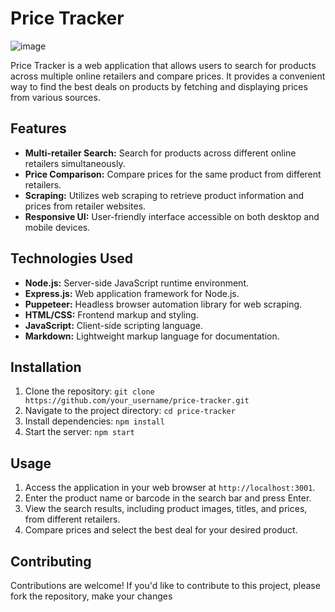 # Price Tracker
![image](https://github.com/JCCourt/ChromePriceTrackerNZ/assets/156492869/484b7d9e-3656-4b23-a02b-8616554cf450)

Price Tracker is a web application that allows users to search for products across multiple online retailers and compare prices. It provides a convenient way to find the best deals on products by fetching and displaying prices from various sources.

## Features

- **Multi-retailer Search:** Search for products across different online retailers simultaneously.
- **Price Comparison:** Compare prices for the same product from different retailers.
- **Scraping:** Utilizes web scraping to retrieve product information and prices from retailer websites.
- **Responsive UI:** User-friendly interface accessible on both desktop and mobile devices.

## Technologies Used

- **Node.js:** Server-side JavaScript runtime environment.
- **Express.js:** Web application framework for Node.js.
- **Puppeteer:** Headless browser automation library for web scraping.
- **HTML/CSS:** Frontend markup and styling.
- **JavaScript:** Client-side scripting language.
- **Markdown:** Lightweight markup language for documentation.

## Installation

1. Clone the repository: `git clone https://github.com/your_username/price-tracker.git`
2. Navigate to the project directory: `cd price-tracker`
3. Install dependencies: `npm install`
4. Start the server: `npm start`

## Usage

1. Access the application in your web browser at `http://localhost:3001`.
2. Enter the product name or barcode in the search bar and press Enter.
3. View the search results, including product images, titles, and prices, from different retailers.
4. Compare prices and select the best deal for your desired product.

## Contributing

Contributions are welcome! If you'd like to contribute to this project, please fork the repository, make your changes
